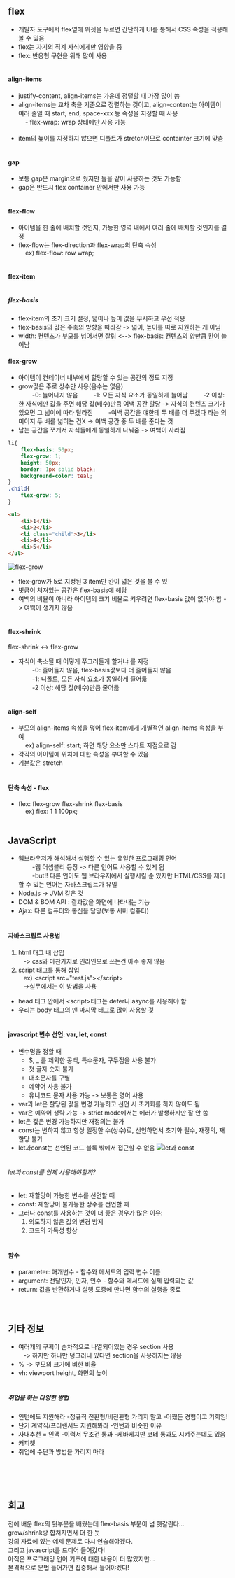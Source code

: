 ## flex
- 개발자 도구에서 flex옆에 위젯을 누르면 간단하게 UI를 통해서 CSS 속성을 적용해 볼 수 있음
- flex는 자기의 직계 자식에게만 영향을 줌
- flex: 반응형 구현을 위해 많이 사용<br><br>


#### align-items
- justify-content, align-items는 가운데 정렬할 때 가장 많이 씀
- align-items는 교차 축을 기준으로 정렬하는 것이고, align-content는 아이템이 여러 줄일 때 start, end, space-xxx 등 속성을 지정할 때 사용  
&nbsp;&nbsp;&nbsp;&nbsp;- flex-wrap: wrap 상태에만 사용 가능<br><br>
- item의 높이를 지정하지 않으면 디폴트가 stretch이므로 containter 크기에 맞춤<br><br>
#### gap
- 보통 gap은 margin으로 줬지만 둘을 같이 사용하는 것도 가능함
- gap은 반드시 flex container 안에서만 사용 가능<br><br>

#### flex-flow
- 아이템을 한 줄에 배치할 것인지, 가능한 영역 내에서 여러 줄에 배치할 것인지를 결정
- flex-flow는 flex-direction과 flex-wrap의 단축 속성  
&nbsp;&nbsp;&nbsp;&nbsp;ex) flex-flow: row wrap;<br><br>

#### flex-item<br><br>
##### flex-basis
- flex-item의 초기 크기 설정, 넓이나 높이 값을 무시하고 우선 적용
- flex-basis의 값은 주축의 방향을 따라감 -> 넓이, 높이를 따로 지원하는 게 아님
- width: 컨텐츠가 부모를 넘어서면 잘림  <-->  flex-basis: 컨텐츠의 양만큼 칸이 늘어남


#### flex-grow
- 아이템이 컨테이너 내부에서 할당할 수 있는 공간의 정도 지정
- grow값은 주로 상수만 사용(음수는 없음)  
&nbsp;&nbsp;&nbsp;&nbsp;&nbsp;&nbsp;&nbsp;&nbsp;-0: 늘어나지 않음
&nbsp;&nbsp;&nbsp;&nbsp;&nbsp;&nbsp;&nbsp;&nbsp;-1: 모든 자식 요소가 동일하게 늘어남
&nbsp;&nbsp;&nbsp;&nbsp;&nbsp;&nbsp;&nbsp;&nbsp;-2 이상: 한 자식에만 값을 주면 해당 값(배수)만큼 여백 공간 할당 -> 자식의 컨텐츠 크기가 있으면 그 넓이에 따라 달라짐
&nbsp;&nbsp;&nbsp;&nbsp;&nbsp;&nbsp;&nbsp;&nbsp;-여백 공간을 얘한테 두 배를 더 주겠다 라는 의미이지 두 배를 넓히는 건X -> 여백 공간 중 두 배를 준다는 것
- 남는 공간을 쪼개서 자식들에게 동일하게 나눠줌 -> 여백이 사라짐  
```css
li{
    flex-basis: 50px;
    flex-grow: 1;
    height: 50px;
    border: 1px solid black;
    background-color: teal;
}
.child{
    flex-grow: 5;
}
```
```html
<ul>
    <li>1</li>
    <li>2</li>
    <li class="child">3</li>
    <li>4</li>
    <li>5</li>
</ul>
```
![flex-grow](img/content/flex-grow.png)
- flex-grow가 5로 지정된 3 item만 칸이 넓은 것을 볼 수 있
- 빗금이 쳐져있는 공간은 flex-basis에 해당  
- 여백의 비율이 아니라 아이템의 크기 비율로 키우려면 flex-basis 값이 없어야 함 -> 여백이 생기지 않음<br><br>

#### flex-shrink
flex-shrink <-> flex-grow
- 자식이 축소될 때 어떻게 쭈그러들게 할거냐 를 지정  
&nbsp;&nbsp;&nbsp;&nbsp;&nbsp;&nbsp;&nbsp;&nbsp;-0: 줄어들지 않음, flex-basis값보다 더 줄어들지 않음  
&nbsp;&nbsp;&nbsp;&nbsp;&nbsp;&nbsp;&nbsp;&nbsp;-1: 디폴트, 모든 자식 요소가 동일하게 줄어듦  
&nbsp;&nbsp;&nbsp;&nbsp;&nbsp;&nbsp;&nbsp;&nbsp;-2 이상: 해당 값(배수)만큼 줄어듦<br><br>

#### align-self
- 부모의 align-items 속성을 덮어 flex-item에게 개별적인 align-items 속성을 부여  
&nbsp;&nbsp;&nbsp;&nbsp;ex) align-self: start; 하면 해당 요소만 스타트 지점으로 감
- 각각의 아이템에 위치에 대한 속성을 부여할 수 있음
- 기본값은 stretch<br><br>

#### 단축 속성 - flex
- flex: flex-grow flex-shrink flex-basis  
&nbsp;&nbsp;&nbsp;&nbsp;ex) flex: 1 1 100px;<br><br>


## JavaScript
- 웹브라우저가 해석해서 실행할 수 있는 유일한 프로그래밍 언어  
&nbsp;&nbsp;&nbsp;&nbsp;&nbsp;&nbsp;&nbsp;&nbsp;-웹 어셈블리 등장 -> 다른 언어도 사용할 수 있게 됨  
&nbsp;&nbsp;&nbsp;&nbsp;&nbsp;&nbsp;&nbsp;&nbsp;-but!! 다른 언어도 웹 브라우저에서 실행시킬 순 있지만 HTML/CSS를 제어할 수 있는 언어는 자바스크립트가 유일  
- Node.js -> JVM 같은 것
- DOM & BOM API : 결과값을 화면에 나타내는 기능
- Ajax: 다른 컴퓨터와 통신을 담당(보통 서버 컴퓨터)<br><br>

#### 자바스크립트 사용법
1. html 태그 내 삽입  
&nbsp;&nbsp; -> css와 마찬가지로 인라인으로 쓰는건 아주 좋지 않음
2. script 태그를 통해 삽입  
&nbsp;&nbsp; ex) \<script src="test.js"\>\</script\>  
&nbsp;&nbsp; ->실무에서는 이 방법을 사용  
- head 태그 안에서 \<script\>태그는 defer나 async를 사용해야 함
- 우리는 body 태그의 맨 마지막 태그로 많이 사용할 것<br><br>

#### javascript 변수 선언: var, let, const
- 변수명을 정할 때  
    - $, _ 를 제외한 공백, 특수문자, 구두점을 사용 불가  
    - 첫 글자 숫자 불가  
    - 대소문자를 구별  
    - 예약어 사용 불가  
    - 유니코드 문자 사용 가능 -> 보통은 영어 사용  
- var과 let은 할당된 값을 변경 가능하고 선언 시 초기화를 하지 않아도 됨
- var은 예약어 생략 가능 -> strict mode에서는 에러가 발생하지만 잘 안 씀
- let은 값은 변경 가능하지만 재정의는 불가
- const는 변하지 않고 항상 일정한 수(상수)로, 선언하면서 초기화 필수, 재정의, 재할당 불가
- let과const는 선언된 코드 블록 밖에서 접근할 수 없음
![let과 const](img/content/letconst.png)<br><br>

###### let과 const를 언제 사용해야할까?
- let: 재할당이 가능한 변수를 선언할 때
- const: 재할당이 불가능한 상수를 선언할 때
- 그러나 const를 사용하는 것이 더 좋은 경우가 많은 이유:
    1. 의도하지 않은 값의 변경 방지
    2. 코드의 가독성 향상<br><br>


#### 함수
- parameter: 매개변수 - 함수와 메서드의 입력 변수 이름
- argument: 전달인자, 인자, 인수 - 함수와 메서드에 실제 입력되는 값
- return: 값을 반환하거나 실행 도중에 만나면 함수의 실행을 종료<br><br><br>

## 기타 정보
- 여러개의 구획이 순차적으로 나열되어있는 경우 section 사용  
&nbsp;&nbsp; -> 하지만 하나만 덩그러니 있다면 section을 사용하지는 않음
- % -> 부모의 크기에 비한 비율
- vh: viewport height, 화면의 높이<br><br>
##### 취업을 하는 다양한 방법
- 인턴에도 지원해라
    -정규직 전환형/비전환형 가리지 말고
    -어쨌든 경험이고 기회임!
- 단기 계약직/프리랜서도 지원해봐라
    -인턴과 비슷한 이유
- 사내추천 = 인맥
    -이력서 무조건 통과
    -케바케지만 코테 통과도 시켜주는데도 있음
- 커피챗
- 취업에 수단과 방법을 가리지 마라<br><br><br><br><br>

## 회고
전에 배운 flex의 뒷부분을 배웠는데 flex-basis 부분이 넘 헷갈린다...  
grow/shrink랑 합쳐지면서 더 한 듯  
강의 자료에 있는 예제 문제로 다시 연습해야겠다.  
그리고 javascript를 드디어 들어갔다!  
아직은 프로그래밍 언어 기초에 대한 내용이 더 많았지만...  
본격적으로 문법 들어가면 집중해서 들어야겠다!
